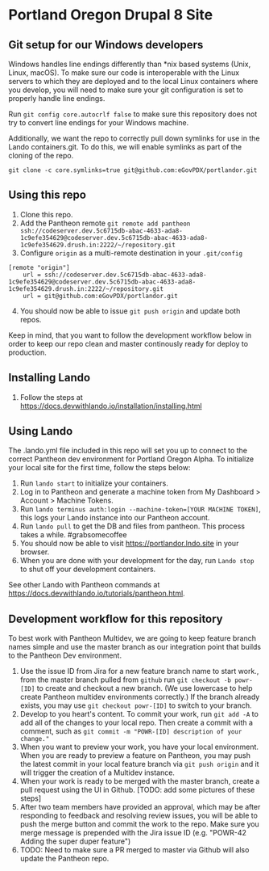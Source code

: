 # Portland Oregon Drupal 8 Site

## Git setup for our Windows developers

Windows handles line endings differently than *nix based systems (Unix, Linux, macOS). To make sure our code is interoperable with the Linux servers to which they are deployed and to the local Linux containers where you develop, you will need to make sure your git configuration is set to properly handle line endings.

Run `git config core.autocrlf false` to make sure this repository does not try to convert line endings for your Windows machine.

Additionally, we want the repo to correctly pull down symlinks for use in the Lando containers.git. To do this, we will enable symlinks as part of the cloning of the repo.

`git clone -c core.symlinks=true git@github.com:eGovPDX/portlandor.git`

## Using this repo

1. Clone this repo.
2. Add the Pantheon remote `git remote add pantheon ssh://codeserver.dev.5c6715db-abac-4633-ada8-1c9efe354629@codeserver.dev.5c6715db-abac-4633-ada8-1c9efe354629.drush.in:2222/~/repository.git`
3. Configure `origin` as a multi-remote destination in your `.git/config`
```
[remote "origin"]
    url = ssh://codeserver.dev.5c6715db-abac-4633-ada8-1c9efe354629@codeserver.dev.5c6715db-abac-4633-ada8-1c9efe354629.drush.in:2222/~/repository.git
    url = git@github.com:eGovPDX/portlandor.git
```
4. You should now be able to issue `git push origin` and update both repos.

Keep in mind, that you want to follow the development workflow below in order to keep our repo clean and master continously ready for deploy to production.

## Installing Lando

1. Follow the steps at https://docs.devwithlando.io/installation/installing.html

## Using Lando

The .lando.yml file included in this repo will set you up to connect to the correct Pantheon dev environment for Portland Oregon Alpha. To initialize your local site for the first time, follow the steps below:

1. Run `lando start` to initialize your containers.
2. Log in to Pantheon and generate a machine token from My Dashboard > Account > Machine Tokens.
3. Run `lando terminus auth:login --machine-token=[YOUR MACHINE TOKEN]`, this logs your Lando instance into our Pantheon account.
4. Run `lando pull` to get the DB and files from pantheon. This process takes a while. #grabsomecoffee
5. You should now be able to visit https://portlandor.lndo.site in your browser.
6. When you are done with your development for the day, run `Lando stop` to shut off your development containers.

See other Lando with Pantheon commands at https://docs.devwithlando.io/tutorials/pantheon.html.

## Development workflow for this repository

To best work with Pantheon Multidev, we are going to keep feature branch names simple and use the master branch as our integration point that builds to the Pantheon Dev environment.

1. Use the issue ID from Jira for a new feature branch name to start work., from the master branch pulled from `github` run `git checkout -b powr-[ID]` to create and checkout a new branch. (We use lowercase to help create Pantheon multidev environments correctly.) If the branch already exists, you may use `git checkout powr-[ID]` to switch to your branch.
2. Develop to you heart's content. To commit your work, run `git add -A` to add all of the changes to your local repo. Then create a commit with a comment, such as `git commit -m "POWR-[ID] description of your change."`
3. When you want to preview your work, you have your local environment. When you are ready to preview a feature on Pantheon, you may push the latest commit in your local feature branch via `git push origin` and it will trigger the creation of a Multidev instance.
4. When your work is ready to be merged with the master branch, create a pull request using the UI in Github. [TODO: add some pictures of these steps]
5. After two team members have provided an approval, which may be after responding to feedback and resolving review issues, you will be able to push the merge button and commit the work to the repo. Make sure you merge message is prepended with the Jira issue ID (e.g. "POWR-42 Adding the super duper feature")
6. TODO: Need to make sure a PR merged to master via Github will also update the Pantheon repo.
